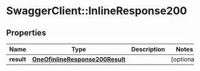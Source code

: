 # SwaggerClient::InlineResponse200

## Properties
Name | Type | Description | Notes
------------ | ------------- | ------------- | -------------
**result** | [**OneOfinlineResponse200Result**](OneOfinlineResponse200Result.md) |  | [optional] 

